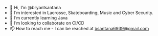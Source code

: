 - 👋 Hi, I’m @bryantsantana
- 👀 I’m interested in Lacrosse, Skateboarding, Music and Cyber Security. 
- 🌱 I’m currently learning Java
- 💞️ I’m looking to collaborate on CI/CD
- 📫 How to reach me - I can be reached at bsantana6939@gmail.com

<!---
bryantsantana/bryantsantana is a ✨ special ✨ repository because its `README.md` (this file) appears on your GitHub profile.
You can click the Preview link to take a look at your changes.
--->
